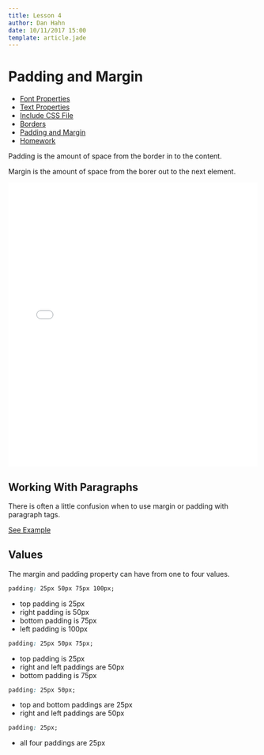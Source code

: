 ```yaml
---
title: Lesson 4
author: Dan Hahn
date: 10/11/2017 15:00
template: article.jade
---
```


# Padding and Margin

* [Font Properties]()
* [Text Properties](text.html)
* [Include CSS File](include.html)
* [Borders](borders.html)
* [Padding and Margin](padding-margin.html)
* [Homework](homework.html)

Padding is the amount of space from the border in to the content.

Margin is the amount of space from the borer out to the next element.

<iframe height='573' scrolling='no' title='Padding' src='//codepen.io/danhahn/embed/MoQYeQ/?height=573&theme-id=light&default-tab=result&embed-version=2' frameborder='no' allowtransparency='true' allowfullscreen='true' style='width: 100%;'>See the Pen <a href='https://codepen.io/danhahn/pen/MoQYeQ/'>Padding</a> by Dan Hahn (<a href='https://codepen.io/danhahn'>@danhahn</a>) on <a href='https://codepen.io'>CodePen</a>.
</iframe>

## Working With Paragraphs

There is often a little confusion when to use margin or padding with paragraph tags.

<a href="margin-padding-paragraph/" class="btn">See Example</a>

## Values

The margin and padding property can have from one to four values.
```css
padding: 25px 50px 75px 100px;
```
* top padding is 25px
* right padding is 50px
* bottom padding is 75px
* left padding is 100px

```css
padding: 25px 50px 75px;
```

* top padding is 25px
* right and left paddings are 50px
* bottom padding is 75px

```css
padding: 25px 50px;
```

* top and bottom paddings are 25px
* right and left paddings are 50px

```css
padding: 25px;
```
* all four paddings are 25px
